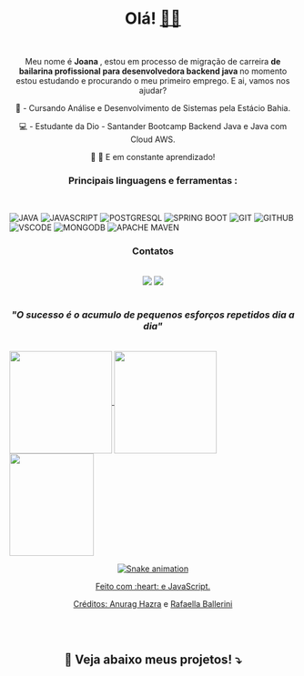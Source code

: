 <div align="center">
	<h1> Olá! <a href=<a href='https://emojitool.com/pt/waving-hand-sign-type-4'>👋🏽</a></h1>
</div>
<br>
<div align="center">
<p> Meu nome é <strong> Joana </strong>, estou em processo de migração de carreira <strong> de bailarina profissional para desenvolvedora backend java </strong> no momento estou estudando e procurando o meu primeiro emprego. E ai, vamos nos ajudar? </p> 
	
 💾 - Cursando Análise e Desenvolvimento de Sistemas pela Estácio Bahia.

 💻 - Estudante da Dio - Santander Bootcamp Backend Java e Java com Cloud AWS.

 🐛 🦋 E em constante aprendizado!

 </div>
<div align="center"><h3> Principais linguagens e ferramentas :</h3> </div>
<br>


![JAVA](https://img.shields.io/badge/JAVA-E34F26?style=for-the-badge&logo=java&logoColor=white) ![JAVASCRIPT](https://img.shields.io/badge/JavaScript-323330?style=for-the-badge&logo=javascript&logoColor=F7DF1E) ![POSTGRESQL](https://img.shields.io/badge/PostgreSQL-316192?style=for-the-badge&logo=postgresql&logoColor=white) ![SPRING BOOT](https://img.shields.io/badge/SPRING-000000?style=for-the-badge&logo=spring&logoColor=white) ![GIT](https://img.shields.io/badge/GIT-E44C30?style=for-the-badge&logo=git&logoColor=white) ![GITHUB](https://img.shields.io/badge/GitHub-100000?style=for-the-badge&logo=github&logoColor=white) ![VSCODE](https://img.shields.io/badge/VSCode-0078D4?style=for-the-badge&logo=visual%20studio%20code&logoColor=white) ![MONGODB](https://img.shields.io/badge/MONGODB-E34F26?style=for-the-badge&logo=mongodb&logoColor=white) ![APACHE MAVEN](https://img.shields.io/badge/APACHE.MAVEN-316192?style=for-the-badge&logo=apache&logoColor=white)

<div align="center"><h3> Contatos </h3>
<br>
<a href = "mailto:jubadejoana@gmail.com"><img src="https://img.shields.io/badge/-Gmail-%23333?style=for-the-badge&logo=gmail&logoColor=white" target="_blank"></a>
<a href="https://www.linkedin.com/in/sousasilvajoana/" target="_blank"><img src="https://img.shields.io/badge/-LinkedIn-%230077B5?style=for-the-badge&logo=linkedin&logoColor=white" target="_blank"></a> 

</div>

<br>
<div align="center"><h3><em> "O sucesso é o acumulo de pequenos esforços repetidos dia a dia"</em></h3> </div>
 <br> 
 <div>
  <a href="https://github.com/jubadejoana">
  <img height="180em"   align="center" src="https://github-readme-stats.vercel.app/api?username=jubadejoana&show_icons=true&theme=react&include_all_commits=true&count_private=true"/>
  <img height="180em"  align="center" src="https://github-readme-stats.vercel.app/api/top-langs/?username=jubadejoana&layout=compact&langs_count=7&theme=react" />

  <img align="center" width="148" height="180" src="https://media1.tenor.com/images/68e8337fb4eb7e40645d832c64762a8b/tenor.gif?itemid=19443613">
</div>
	
<div align="center">

  ![Snake animation](https://github.com/danielbped/danielbped/blob/output/github-contribution-grid-snake.svg)

  </div>

<div align="center">
  <p>Feito com :heart: e JavaScript.</p>
  <p>Créditos: <a href="https://github.com/anuraghazra/github-readme-stats">Anurag Hazra</a> e <a href="https://github.com/rafaballerini">Rafaella Ballerini</a></p>
</div>
<br>	
<br>
	<div align="center"><h2><strong>📌 Veja abaixo meus projetos! ⤵️</strong></h2></div>

  

